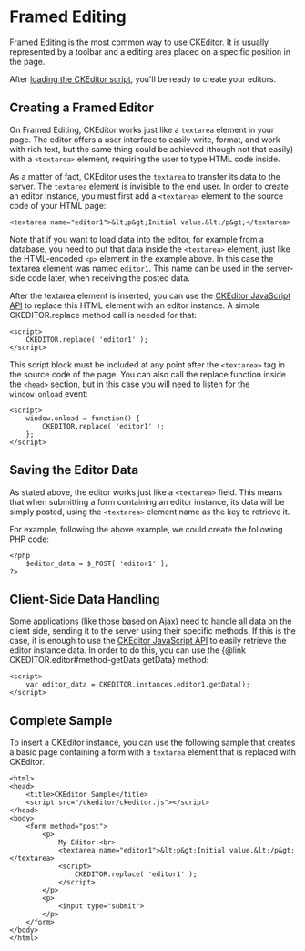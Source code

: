 # Framed Editing

Framed Editing is the most common way to use CKEditor. It is usually represented by a toolbar and a editing area placed on a specific position in the page.

After [loading the CKEditor script](#!/guide/dev_ckeditor_js_load), you'll be ready to create your editors.

## Creating a Framed Editor

On Framed Editing, CKEditor works just like a `textarea` element in your page. The editor offers a user interface to easily write, format, and work with rich text, but the same thing could be achieved (though not that easily) with a `<textarea>` element, requiring the user to type HTML code inside.

As a matter of fact, CKEditor uses the `textarea` to transfer its data to the server. The `textarea` element is invisible to the end user. In order to create an editor instance, you must first add a `<textarea>` element to the source code of your HTML page:

	<textarea name="editor1">&lt;p&gt;Initial value.&lt;/p&gt;</textarea>

Note that if you want to load data into the editor, for example from a database, you need to put that data inside the `<textarea>` element, just like the HTML-encoded `<p>` element in the example above. In this case the textarea element was named `editor1`. This name can be used in the server-side code later, when receiving the posted data.

After the textarea element is inserted, you can use the [CKEditor JavaScript API](!#/api) to replace this HTML element with an editor instance. A simple CKEDITOR.replace method call is needed for that:

	<script>
		CKEDITOR.replace( 'editor1' );
	</script>

This script block must be included at any point after the `<textarea>` tag in the source code of the page. You can also call the replace function inside the `<head>` section, but in this case you will need to listen for the `window.onload` event:

	<script>
		window.onload = function() {
			CKEDITOR.replace( 'editor1' );
		};
	</script>

## Saving the Editor Data

As stated above, the editor works just like a `<textarea>` field. This means that when submitting a form containing an editor instance, its data will be simply posted, using the `<textarea>` element name as the key to retrieve it.

For example, following the above example, we could create the following PHP code:

	<?php
		$editor_data = $_POST[ 'editor1' ];
	?>

## Client-Side Data Handling

Some applications (like those based on Ajax) need to handle all data on the client side, sending it to the server using their specific methods. If this is the case, it is enough to use the [CKEditor JavaScript API](!#/api) to easily retrieve the editor instance data. In order to do this, you can use the {@link CKEDITOR.editor#method-getData getData} method:

	<script>
		var editor_data = CKEDITOR.instances.editor1.getData();
	</script>

## Complete Sample

To insert a CKEditor instance, you can use the following sample that creates a basic page containing a form with a `textarea` element that is replaced with CKEditor.

	<html>
	<head>
		<title>CKEditor Sample</title>
		<script src="/ckeditor/ckeditor.js"></script>
	</head>
	<body>
		<form method="post">
			<p>
				My Editor:<br>
				<textarea name="editor1">&lt;p&gt;Initial value.&lt;/p&gt;</textarea>
				<script>
					CKEDITOR.replace( 'editor1' );
				</script>
			</p>
			<p>
				<input type="submit">
			</p>
		</form>
	</body>
	</html>
